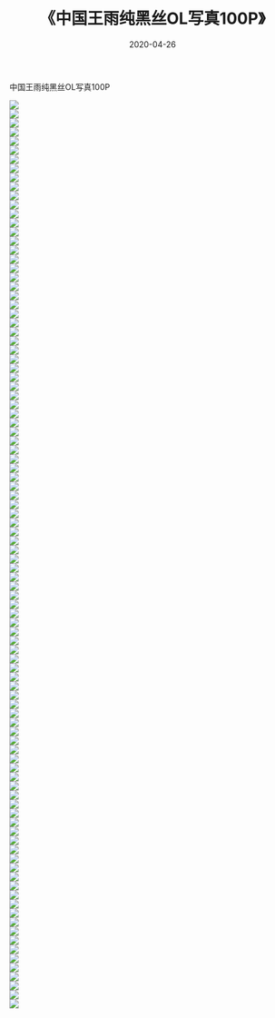 ﻿---
layout: post
title:  《中国王雨纯黑丝OL写真100P》
date:   2020-04-26
img: http://pic.660000.xyz/1:/性感/2020/中国王雨纯黑丝OL写真100P/000.jpg
categories: [美女, 清纯, 唯美]
---

中国王雨纯黑丝OL写真100P

  ![](http://pic.660000.xyz/1:/性感/2020/中国王雨纯黑丝OL写真100P/001.jpg) <br> ![](http://pic.660000.xyz/1:/性感/2020/中国王雨纯黑丝OL写真100P/002.jpg) <br> ![](http://pic.660000.xyz/1:/性感/2020/中国王雨纯黑丝OL写真100P/003.jpg) <br> ![](http://pic.660000.xyz/1:/性感/2020/中国王雨纯黑丝OL写真100P/004.jpg) <br> ![](http://pic.660000.xyz/1:/性感/2020/中国王雨纯黑丝OL写真100P/005.jpg) <br> ![](http://pic.660000.xyz/1:/性感/2020/中国王雨纯黑丝OL写真100P/006.jpg) <br> ![](http://pic.660000.xyz/1:/性感/2020/中国王雨纯黑丝OL写真100P/007.jpg) <br> ![](http://pic.660000.xyz/1:/性感/2020/中国王雨纯黑丝OL写真100P/008.jpg) <br> ![](http://pic.660000.xyz/1:/性感/2020/中国王雨纯黑丝OL写真100P/009.jpg) <br> ![](http://pic.660000.xyz/1:/性感/2020/中国王雨纯黑丝OL写真100P/010.jpg) <br> ![](http://pic.660000.xyz/1:/性感/2020/中国王雨纯黑丝OL写真100P/011.jpg) <br> ![](http://pic.660000.xyz/1:/性感/2020/中国王雨纯黑丝OL写真100P/012.jpg) <br> ![](http://pic.660000.xyz/1:/性感/2020/中国王雨纯黑丝OL写真100P/013.jpg) <br> ![](http://pic.660000.xyz/1:/性感/2020/中国王雨纯黑丝OL写真100P/014.jpg) <br> ![](http://pic.660000.xyz/1:/性感/2020/中国王雨纯黑丝OL写真100P/015.jpg) <br> ![](http://pic.660000.xyz/1:/性感/2020/中国王雨纯黑丝OL写真100P/016.jpg) <br> ![](http://pic.660000.xyz/1:/性感/2020/中国王雨纯黑丝OL写真100P/017.jpg) <br> ![](http://pic.660000.xyz/1:/性感/2020/中国王雨纯黑丝OL写真100P/018.jpg) <br> ![](http://pic.660000.xyz/1:/性感/2020/中国王雨纯黑丝OL写真100P/019.jpg) <br> ![](http://pic.660000.xyz/1:/性感/2020/中国王雨纯黑丝OL写真100P/020.jpg) <br> ![](http://pic.660000.xyz/1:/性感/2020/中国王雨纯黑丝OL写真100P/021.jpg) <br> ![](http://pic.660000.xyz/1:/性感/2020/中国王雨纯黑丝OL写真100P/022.jpg) <br> ![](http://pic.660000.xyz/1:/性感/2020/中国王雨纯黑丝OL写真100P/023.jpg) <br> ![](http://pic.660000.xyz/1:/性感/2020/中国王雨纯黑丝OL写真100P/024.jpg) <br> ![](http://pic.660000.xyz/1:/性感/2020/中国王雨纯黑丝OL写真100P/025.jpg) <br> ![](http://pic.660000.xyz/1:/性感/2020/中国王雨纯黑丝OL写真100P/026.jpg) <br> ![](http://pic.660000.xyz/1:/性感/2020/中国王雨纯黑丝OL写真100P/027.jpg) <br> ![](http://pic.660000.xyz/1:/性感/2020/中国王雨纯黑丝OL写真100P/028.jpg) <br> ![](http://pic.660000.xyz/1:/性感/2020/中国王雨纯黑丝OL写真100P/029.jpg) <br> ![](http://pic.660000.xyz/1:/性感/2020/中国王雨纯黑丝OL写真100P/030.jpg) <br> ![](http://pic.660000.xyz/1:/性感/2020/中国王雨纯黑丝OL写真100P/031.jpg) <br> ![](http://pic.660000.xyz/1:/性感/2020/中国王雨纯黑丝OL写真100P/032.jpg) <br> ![](http://pic.660000.xyz/1:/性感/2020/中国王雨纯黑丝OL写真100P/033.jpg) <br> ![](http://pic.660000.xyz/1:/性感/2020/中国王雨纯黑丝OL写真100P/034.jpg) <br> ![](http://pic.660000.xyz/1:/性感/2020/中国王雨纯黑丝OL写真100P/035.jpg) <br> ![](http://pic.660000.xyz/1:/性感/2020/中国王雨纯黑丝OL写真100P/036.jpg) <br> ![](http://pic.660000.xyz/1:/性感/2020/中国王雨纯黑丝OL写真100P/037.jpg) <br> ![](http://pic.660000.xyz/1:/性感/2020/中国王雨纯黑丝OL写真100P/038.jpg) <br> ![](http://pic.660000.xyz/1:/性感/2020/中国王雨纯黑丝OL写真100P/039.jpg) <br> ![](http://pic.660000.xyz/1:/性感/2020/中国王雨纯黑丝OL写真100P/040.jpg) <br> ![](http://pic.660000.xyz/1:/性感/2020/中国王雨纯黑丝OL写真100P/041.jpg) <br> ![](http://pic.660000.xyz/1:/性感/2020/中国王雨纯黑丝OL写真100P/042.jpg) <br> ![](http://pic.660000.xyz/1:/性感/2020/中国王雨纯黑丝OL写真100P/043.jpg) <br> ![](http://pic.660000.xyz/1:/性感/2020/中国王雨纯黑丝OL写真100P/044.jpg) <br> ![](http://pic.660000.xyz/1:/性感/2020/中国王雨纯黑丝OL写真100P/045.jpg) <br> ![](http://pic.660000.xyz/1:/性感/2020/中国王雨纯黑丝OL写真100P/046.jpg) <br> ![](http://pic.660000.xyz/1:/性感/2020/中国王雨纯黑丝OL写真100P/047.jpg) <br> ![](http://pic.660000.xyz/1:/性感/2020/中国王雨纯黑丝OL写真100P/048.jpg) <br> ![](http://pic.660000.xyz/1:/性感/2020/中国王雨纯黑丝OL写真100P/049.jpg) <br> ![](http://pic.660000.xyz/1:/性感/2020/中国王雨纯黑丝OL写真100P/050.jpg) <br> ![](http://pic.660000.xyz/1:/性感/2020/中国王雨纯黑丝OL写真100P/051.jpg) <br> ![](http://pic.660000.xyz/1:/性感/2020/中国王雨纯黑丝OL写真100P/052.jpg) <br> ![](http://pic.660000.xyz/1:/性感/2020/中国王雨纯黑丝OL写真100P/053.jpg) <br> ![](http://pic.660000.xyz/1:/性感/2020/中国王雨纯黑丝OL写真100P/054.jpg) <br> ![](http://pic.660000.xyz/1:/性感/2020/中国王雨纯黑丝OL写真100P/055.jpg) <br> ![](http://pic.660000.xyz/1:/性感/2020/中国王雨纯黑丝OL写真100P/056.jpg) <br> ![](http://pic.660000.xyz/1:/性感/2020/中国王雨纯黑丝OL写真100P/057.jpg) <br> ![](http://pic.660000.xyz/1:/性感/2020/中国王雨纯黑丝OL写真100P/058.jpg) <br> ![](http://pic.660000.xyz/1:/性感/2020/中国王雨纯黑丝OL写真100P/059.jpg) <br> ![](http://pic.660000.xyz/1:/性感/2020/中国王雨纯黑丝OL写真100P/060.jpg) <br> ![](http://pic.660000.xyz/1:/性感/2020/中国王雨纯黑丝OL写真100P/061.jpg) <br> ![](http://pic.660000.xyz/1:/性感/2020/中国王雨纯黑丝OL写真100P/062.jpg) <br> ![](http://pic.660000.xyz/1:/性感/2020/中国王雨纯黑丝OL写真100P/063.jpg) <br> ![](http://pic.660000.xyz/1:/性感/2020/中国王雨纯黑丝OL写真100P/064.jpg) <br> ![](http://pic.660000.xyz/1:/性感/2020/中国王雨纯黑丝OL写真100P/065.jpg) <br> ![](http://pic.660000.xyz/1:/性感/2020/中国王雨纯黑丝OL写真100P/066.jpg) <br> ![](http://pic.660000.xyz/1:/性感/2020/中国王雨纯黑丝OL写真100P/067.jpg) <br> ![](http://pic.660000.xyz/1:/性感/2020/中国王雨纯黑丝OL写真100P/068.jpg) <br> ![](http://pic.660000.xyz/1:/性感/2020/中国王雨纯黑丝OL写真100P/069.jpg) <br> ![](http://pic.660000.xyz/1:/性感/2020/中国王雨纯黑丝OL写真100P/070.jpg) <br> ![](http://pic.660000.xyz/1:/性感/2020/中国王雨纯黑丝OL写真100P/071.jpg) <br> ![](http://pic.660000.xyz/1:/性感/2020/中国王雨纯黑丝OL写真100P/072.jpg) <br> ![](http://pic.660000.xyz/1:/性感/2020/中国王雨纯黑丝OL写真100P/073.jpg) <br> ![](http://pic.660000.xyz/1:/性感/2020/中国王雨纯黑丝OL写真100P/074.jpg) <br> ![](http://pic.660000.xyz/1:/性感/2020/中国王雨纯黑丝OL写真100P/075.jpg) <br> ![](http://pic.660000.xyz/1:/性感/2020/中国王雨纯黑丝OL写真100P/076.jpg) <br> ![](http://pic.660000.xyz/1:/性感/2020/中国王雨纯黑丝OL写真100P/077.jpg) <br> ![](http://pic.660000.xyz/1:/性感/2020/中国王雨纯黑丝OL写真100P/078.jpg) <br> ![](http://pic.660000.xyz/1:/性感/2020/中国王雨纯黑丝OL写真100P/079.jpg) <br> ![](http://pic.660000.xyz/1:/性感/2020/中国王雨纯黑丝OL写真100P/080.jpg) <br> ![](http://pic.660000.xyz/1:/性感/2020/中国王雨纯黑丝OL写真100P/081.jpg) <br> ![](http://pic.660000.xyz/1:/性感/2020/中国王雨纯黑丝OL写真100P/082.jpg) <br> ![](http://pic.660000.xyz/1:/性感/2020/中国王雨纯黑丝OL写真100P/083.jpg) <br> ![](http://pic.660000.xyz/1:/性感/2020/中国王雨纯黑丝OL写真100P/084.jpg) <br> ![](http://pic.660000.xyz/1:/性感/2020/中国王雨纯黑丝OL写真100P/085.jpg) <br> ![](http://pic.660000.xyz/1:/性感/2020/中国王雨纯黑丝OL写真100P/086.jpg) <br> ![](http://pic.660000.xyz/1:/性感/2020/中国王雨纯黑丝OL写真100P/087.jpg) <br> ![](http://pic.660000.xyz/1:/性感/2020/中国王雨纯黑丝OL写真100P/088.jpg) <br> ![](http://pic.660000.xyz/1:/性感/2020/中国王雨纯黑丝OL写真100P/089.jpg) <br> ![](http://pic.660000.xyz/1:/性感/2020/中国王雨纯黑丝OL写真100P/090.jpg) <br> ![](http://pic.660000.xyz/1:/性感/2020/中国王雨纯黑丝OL写真100P/091.jpg) <br> ![](http://pic.660000.xyz/1:/性感/2020/中国王雨纯黑丝OL写真100P/092.jpg) <br> ![](http://pic.660000.xyz/1:/性感/2020/中国王雨纯黑丝OL写真100P/093.jpg) <br> ![](http://pic.660000.xyz/1:/性感/2020/中国王雨纯黑丝OL写真100P/094.jpg) <br> ![](http://pic.660000.xyz/1:/性感/2020/中国王雨纯黑丝OL写真100P/095.jpg) <br> ![](http://pic.660000.xyz/1:/性感/2020/中国王雨纯黑丝OL写真100P/096.jpg) <br> ![](http://pic.660000.xyz/1:/性感/2020/中国王雨纯黑丝OL写真100P/097.jpg) <br> ![](http://pic.660000.xyz/1:/性感/2020/中国王雨纯黑丝OL写真100P/098.jpg) <br> ![](http://pic.660000.xyz/1:/性感/2020/中国王雨纯黑丝OL写真100P/099.jpg) <br> ![](http://pic.660000.xyz/1:/性感/2020/中国王雨纯黑丝OL写真100P/100.jpg) <br>